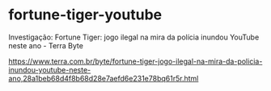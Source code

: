 # fortune-tiger-youtube
Investigação: Fortune Tiger: jogo ilegal na mira da polícia inundou YouTube neste ano - Terra Byte

https://www.terra.com.br/byte/fortune-tiger-jogo-ilegal-na-mira-da-policia-inundou-youtube-neste-ano,28a1beb68d4f8b68d28e7aefd6e231e78bq61r5r.html
